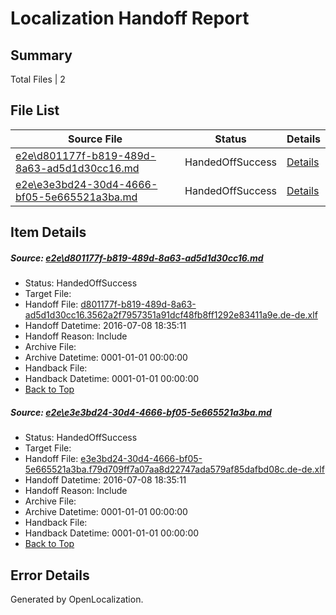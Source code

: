 # <a name='report-top'></a> Localization Handoff Report

## Summary
 Total Files | 2

## File List
 Source File | Status | Details 
 ----------- | ------ | ------- 
 [e2e\d801177f-b819-489d-8a63-ad5d1d30cc16.md](https://github.com/OpenLocalizationTestOrg/oltest/blob/5816a0ea2b181b0c5f2c2a0aec42dc40c61ac827/e2e/d801177f-b819-489d-8a63-ad5d1d30cc16.md) | HandedOffSuccess | [Details](#4c0e293f3a1c33cd68f5782bff7a8ef723c7c50b3)
 [e2e\e3e3bd24-30d4-4666-bf05-5e665521a3ba.md](https://github.com/OpenLocalizationTestOrg/oltest/blob/5816a0ea2b181b0c5f2c2a0aec42dc40c61ac827/e2e/e3e3bd24-30d4-4666-bf05-5e665521a3ba.md) | HandedOffSuccess | [Details](#5a69378cffa0115aebc62e916d25f7296bea0ea34)

## Item Details
##### <a name='4c0e293f3a1c33cd68f5782bff7a8ef723c7c50b3'></a> Source: [e2e\d801177f-b819-489d-8a63-ad5d1d30cc16.md](https://github.com/OpenLocalizationTestOrg/oltest/blob/5816a0ea2b181b0c5f2c2a0aec42dc40c61ac827/e2e/d801177f-b819-489d-8a63-ad5d1d30cc16.md)
* Status: HandedOffSuccess
* Target File: 
* Handoff File: [d801177f-b819-489d-8a63-ad5d1d30cc16.3562a2f7957351a91dcf48fb8ff1292e83411a9e.de-de.xlf](https://github.com/OpenLocalizationTestOrg/olhandoff-e2e/blob/7d265ad08338ad2ee40c45e2bd8a8ed50370cfb4/ol-handoff/OpenLocalizationTestOrg/oltest-dede-fly/ci/ht/d801177f-b819-489d-8a63-ad5d1d30cc16.3562a2f7957351a91dcf48fb8ff1292e83411a9e.de-de.xlf)
* Handoff Datetime: 2016-07-08 18:35:11
* Handoff Reason: Include
* Archive File: 
* Archive Datetime: 0001-01-01 00:00:00
* Handback File: 
* Handback Datetime: 0001-01-01 00:00:00
* [Back to Top](#report-top)

##### <a name='5a69378cffa0115aebc62e916d25f7296bea0ea34'></a> Source: [e2e\e3e3bd24-30d4-4666-bf05-5e665521a3ba.md](https://github.com/OpenLocalizationTestOrg/oltest/blob/5816a0ea2b181b0c5f2c2a0aec42dc40c61ac827/e2e/e3e3bd24-30d4-4666-bf05-5e665521a3ba.md)
* Status: HandedOffSuccess
* Target File: 
* Handoff File: [e3e3bd24-30d4-4666-bf05-5e665521a3ba.f79d709ff7a07aa8d22747ada579af85dafbd08c.de-de.xlf](https://github.com/OpenLocalizationTestOrg/olhandoff-e2e/blob/7d265ad08338ad2ee40c45e2bd8a8ed50370cfb4/ol-handoff/OpenLocalizationTestOrg/oltest-dede-fly/ci/ht/e3e3bd24-30d4-4666-bf05-5e665521a3ba.f79d709ff7a07aa8d22747ada579af85dafbd08c.de-de.xlf)
* Handoff Datetime: 2016-07-08 18:35:11
* Handoff Reason: Include
* Archive File: 
* Archive Datetime: 0001-01-01 00:00:00
* Handback File: 
* Handback Datetime: 0001-01-01 00:00:00
* [Back to Top](#report-top)


## Error Details

Generated by OpenLocalization.
